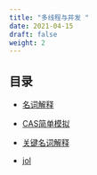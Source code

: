 ```yaml
---
title: "多线程与并发 "
date: 2021-04-15
draft: false
weight: 2
---
```






## 目录


* [名词解释](glossary)

* [CAS简单模拟](cas)

* [关键名词解释](essential_glossary)

* [jol](jol)


